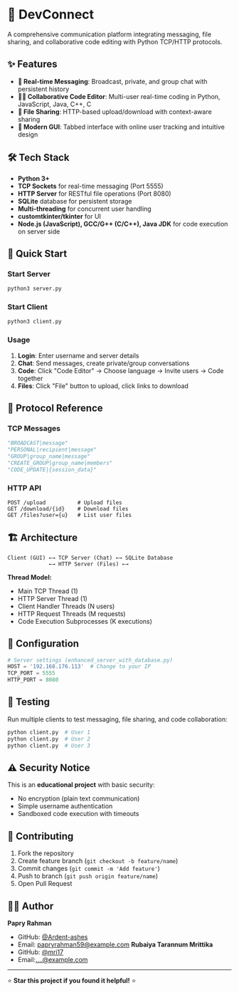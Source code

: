 # 🚀 DevConnect 


A comprehensive communication platform integrating messaging, file sharing, and collaborative code editing with Python TCP/HTTP protocols.

## ✨ Features

- **💬 Real-time Messaging**: Broadcast, private, and group chat with persistent history
- **👨‍💻 Collaborative Code Editor**: Multi-user real-time coding in Python, JavaScript, Java, C++, C
- **📁 File Sharing**: HTTP-based upload/download with context-aware sharing
- **🎨 Modern GUI**: Tabbed interface with online user tracking and intuitive design

## 🛠️ Tech Stack

- **Python 3+** 
- **TCP Sockets** for real-time messaging (Port 5555)
- **HTTP Server** for RESTful file operations (Port 8080)
- **SQLite** database for persistent storage
- **Multi-threading** for concurrent user handling
- **customtkinter/tkinter** for UI
- **Node.js (JavaScript), GCC/G++ (C/C++), Java JDK** for code execution on server side



## 🚀 Quick Start

### Start Server
```bash
python3 server.py
```

### Start Client
```bash
python3 client.py
```

### Usage
1. **Login**: Enter username and server details
2. **Chat**: Send messages, create private/group conversations
3. **Code**: Click "Code Editor" → Choose language → Invite users → Code together
4. **Files**: Click "File" button to upload, click links to download

## 📡 Protocol Reference

### TCP Messages
```python
"BROADCAST|message"
"PERSONAL|recipient|message"
"GROUP|group_name|message"
"CREATE_GROUP|group_name|members"
"CODE_UPDATE|{session_data}"
```

### HTTP API
```http
POST /upload          # Upload files
GET /download/{id}    # Download files
GET /files?user={u}   # List user files
```

## 🏗️ Architecture

```
Client (GUI) ←→ TCP Server (Chat) ←→ SQLite Database
             ←→ HTTP Server (Files) ←→
```

**Thread Model:**
- Main TCP Thread (1)
- HTTP Server Thread (1) 
- Client Handler Threads (N users)
- HTTP Request Threads (M requests)
- Code Execution Subprocesses (K executions)

## 🔧 Configuration

```python
# Server settings (enhanced_server_with_database.py)
HOST = '192.168.176.113'  # Change to your IP
TCP_PORT = 5555
HTTP_PORT = 8080
```

## 🧪 Testing

Run multiple clients to test messaging, file sharing, and code collaboration:
```bash
python client.py  # User 1
python client.py  # User 2
python client.py  # User 3
```

## ⚠️ Security Notice

This is an **educational project** with basic security:
- No encryption (plain text communication)
- Simple username authentication
- Sandboxed code execution with timeouts


## 🤝 Contributing

1. Fork the repository
2. Create feature branch (`git checkout -b feature/name`)
3. Commit changes (`git commit -m 'Add feature'`)
4. Push to branch (`git push origin feature/name`)
5. Open Pull Request


## 👨‍💻 Author

**Papry Rahman**
- GitHub: [@Ardent-ashes](https://github.com/Ardent-ashes)
- Email: papryrahman59@example.com
**Rubaiya Tarannum Mrittika**
- GitHub: [@mri17](https://github.com/mri17)
- Email:....@example.com

---

⭐ **Star this project if you found it helpful!** ⭐
